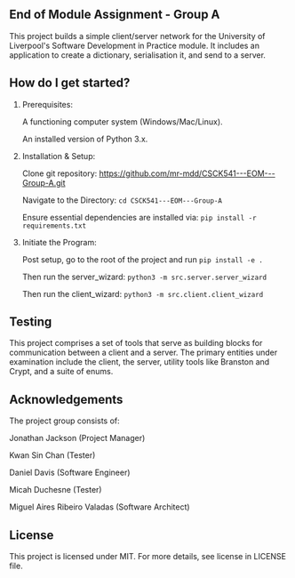 **End of Module Assignment - Group A**
------ 

This project builds a simple client/server network for the University of Liverpool's Software Development in Practice module.
It includes an application to create a dictionary, serialisation it, and send to a server.


**How do I get started?**
------
1. Prerequisites:

   A functioning computer system (Windows/Mac/Linux).

   An installed version of Python 3.x.

2. Installation & Setup:

   Clone git repository: https://github.com/mr-mdd/CSCK541---EOM---Group-A.git

   Navigate to the Directory: ```cd CSCK541---EOM---Group-A```

   Ensure essential dependencies are installed via: ```pip install -r requirements.txt```

3. Initiate the Program:

   Post setup, go to the root of the project and run ```pip install -e .```

   Then run the server_wizard: ```python3 -m src.server.server_wizard```

   Then run the client_wizard: ```python3 -m src.client.client_wizard```


**Testing**
------
This project comprises a set of tools that serve as building blocks for communication between a client and a server. The primary entities under examination include the client, the server, utility tools like Branston and Crypt, and a suite of enums.


**Acknowledgements**
------
The project group consists of:

Jonathan Jackson (Project Manager)

Kwan Sin Chan (Tester)

Daniel Davis (Software Engineer)

Micah Duchesne (Tester)

Miguel Aires Ribeiro Valadas (Software Architect)

**License**
------
This project is licensed under MIT.
For more details, see license in LICENSE file.
